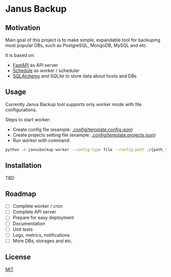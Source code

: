 # Janus Backup

## Motivation

Main goal of this project is to make simple, expandable tool for backuping most popular DBs, such as PostgreSQL,
MongoDB, MySQL and etc.

It is based on:

* [FastAPI](https://github.com/tiangolo/fastapi) as API server
* [Schedule](https://github.com/dbader/schedule) as worker / scheduler
* [SQLAlchemy](https://www.sqlalchemy.org/) and SQLite to store data about hosts and DBs

## Usage

Currently Janus Backup tool supports only worker mode with file configurations.

Steps to start worker:

* Create config file (example: [.config/template.config.json](.config/template.config.json))
* Create projects setting file (example: [.config/template.projects.json](.config/template.projects.json))
* Run worker with command:

```bash
python -m janusbackup worker --config-type file --config-path ./{path_to_your_config}
```

## Installation

TBD

## Roadmap

- [ ] Complete worker / cron
- [ ] Complete API server
- [ ] Prepare for easy deployment
- [ ] Documentation
- [ ] Unit tests
- [ ] Logs, metrics, notifications
- [ ] More DBs, storages and etc.

## License

[MIT](https://choosealicense.com/licenses/mit/)
